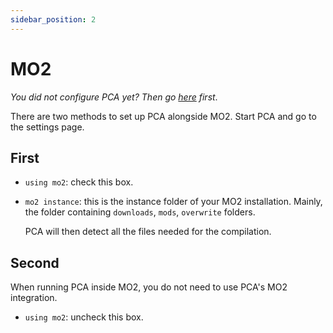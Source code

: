 ```yaml
---
sidebar_position: 2
---
```


# MO2

_You did not configure PCA yet? Then go [here](configuration) first_.

There are two methods to set up PCA alongside MO2. Start PCA and go to the settings page.

## First

- `using mo2`: check this box.
- `mo2 instance`: this is the instance folder of your MO2 installation.
  Mainly, the folder containing `downloads`, `mods`, `overwrite` folders.

  PCA will then detect all the files needed for the compilation.

## Second

When running PCA inside MO2, you do not need to use PCA's MO2 integration.

- `using mo2`: uncheck this box.
